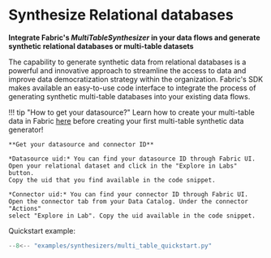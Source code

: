 # Synthesize Relational databases

**Integrate Fabric's *MultiTableSynthesizer* in your data flows and generate synthetic relational databases or multi-table datasets**

The capability to generate synthetic data from relational databases is a powerful and innovative approach to
streamline the access to data and improve data democratization strategy within the organization. 
Fabric's SDK makes available an easy-to-use code interface to integrate the process of generating synthetic multi-table databases
into your existing data flows. 

!!! tip "How to get your datasource?"
    Learn how to create your multi-table data in Fabric <a href="/get-started/create_multitable_dataset"><u>here</u></a> before creating your first multi-table synthetic data generator!

    **Get your datasource and connector ID**

    *Datasource uid:* You can find your datasource ID through Fabric UI. Open your relational dataset and click in the "Explore in Labs" button.
    Copy the uid that you find available in the code snippet.

    *Connector uid:* You can find your connector ID through Fabric UI. Open the connector tab from your Data Catalog. Under the connector "Actions"
    select "Explore in Lab". Copy the uid available in the code snippet. 

Quickstart example:

```python
--8<-- "examples/synthesizers/multi_table_quickstart.py"
```

